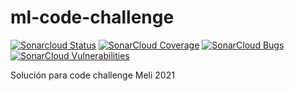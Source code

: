 # ml-code-challenge

[![Sonarcloud Status](https://sonarcloud.io/api/project_badges/measure?project=fcataniae_ml-code-challenge&metric=alert_status)](https://sonarcloud.io/dashboard?id=fcataniae_ml-code-challenge)
[![SonarCloud Coverage](https://sonarcloud.io/api/project_badges/measure?project=fcataniae_ml-code-challenge&metric=coverage)](https://sonarcloud.io/component_measures/metric/coverage/list?id=fcataniae_ml-code-challenge)
[![SonarCloud Bugs](https://sonarcloud.io/api/project_badges/measure?project=fcataniae_ml-code-challenge&metric=bugs)](https://sonarcloud.io/component_measures/metric/reliability_rating/list?id=fcataniae_ml-code-challenge)
[![SonarCloud Vulnerabilities](https://sonarcloud.io/api/project_badges/measure?project=fcataniae_ml-code-challenge&metric=vulnerabilities)](https://sonarcloud.io/component_measures/metric/security_rating/list?id=fcataniae_ml-code-challenge)

Solución para code challenge Meli 2021
